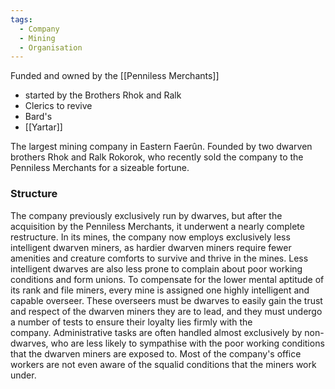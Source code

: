 ```yaml
---
tags:
  - Company
  - Mining
  - Organisation
---
```

Funded and owned by the [[Penniless Merchants]]
- started by the Brothers Rhok and Ralk
- Clerics to revive
- Bard's 
- [[Yartar]]

The largest mining company in Eastern Faerûn. Founded by two dwarven brothers Rhok and Ralk Rokorok, who recently sold the company to the Penniless Merchants for a sizeable fortune.

### Structure

The company previously exclusively run by dwarves, but after the acquisition by the Penniless Merchants, it underwent a nearly complete restructure. In its mines, the company now employs exclusively less intelligent dwarven miners, as hardier dwarven miners require fewer amenities and creature comforts to survive and thrive in the mines. Less intelligent dwarves are also less prone to complain about poor working conditions and form unions. To compensate for the lower mental aptitude of its rank and file miners, every mine is assigned one highly intelligent and capable overseer. These overseers must be dwarves to easily gain the trust and respect of the dwarven miners they are to lead, and they must undergo a number of tests to ensure their loyalty lies firmly with the company. Administrative tasks are often handled almost exclusively by non-dwarves, who are less likely to sympathise with the poor working conditions that the dwarven miners are exposed to. Most of the company's office workers are not even aware of the squalid conditions that the miners work under.